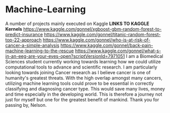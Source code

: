 # Machine-Learning
A number of projects mainly executed on Kaggle
**LINKS TO KAGGLE Kernels**
https://www.kaggle.com/gonnel/xgboost-gbm-random-forest-to-predict-insurance
https://www.kaggle.com/gonnel/titanic-random-forest-top-22-approach
https://www.kaggle.com/gonnel/who-is-at-risk-of-cancer-a-simple-analysis
https://www.kaggle.com/gonnel/back-pain-machine-learning-to-the-rescue
https://www.kaggle.com/gonnel/what-s-in-an-eeg-are-your-eyes-open?scriptVersionId=7971051
 I am a Biomedical Sciences student currently working towards learning how we could utilize computational tools to advance and scientific research. 
  I am particularly looking towards joining Cancer research as I believe cancer is one of humanity's greatest threats. With the high overlap amongst many cancers, utilizing machine learning tools could prove to be essential in correctly classifying and diagnosing cancer type. This would save many lives, money and time especially in the developing world.
  This is therefore a journey not just for myself but one for the greatest benefit of mankind.
   Thank you for passing by,
    Nelson. 
